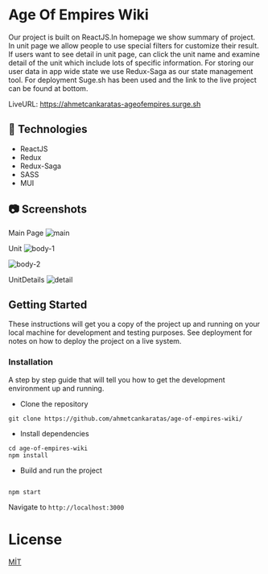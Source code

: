 # Age Of Empires Wiki

Our project is built on ReactJS.In homepage we show summary of project. In unit page we allow people to use special filters for customize their result. If users want to see detail in unit page, can click the unit name and examine detail of the unit which include lots of specific information. For storing our user data in app wide state we use Redux-Saga as our state management tool. For deployment Suge.sh has been used and the link to the live project can be found at bottom.

LiveURL: https://ahmetcankaratas-ageofempires.surge.sh

## **🔎 Technologies**

- ReactJS
- Redux
- Redux-Saga
- SASS
- MUI

## 📷 Screenshots

Main Page
![main](https://user-images.githubusercontent.com/53529387/189534588-c65ef657-8641-4cda-b2ec-5a51f8d919d2.JPG)

Unit
![body-1](https://user-images.githubusercontent.com/53529387/189534604-43086c67-beb2-4705-82b7-46ce629a103b.JPG)

![body-2](https://user-images.githubusercontent.com/53529387/189534617-32099a4e-7f6b-45e3-a7d6-8942937cd6da.JPG)

UnitDetails
![detail](https://user-images.githubusercontent.com/53529387/189534634-b0454ecc-b739-4078-9c3b-182a1937e6d0.JPG)


## Getting Started

These instructions will get you a copy of the project up and running on your local machine for development and testing purposes. See deployment for notes on how to deploy the project on a live system.

### Installation

A step by step guide that will tell you how to get the development environment up and running.

- Clone the repository

```
git clone https://github.com/ahmetcankaratas/age-of-empires-wiki/
```

- Install dependencies

```
cd age-of-empires-wiki
npm install
```

- Build and run the project

```

npm start

```

Navigate to `http://localhost:3000`

# License

[MİT](https://choosealicense.com/licenses/mit/)
